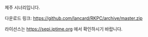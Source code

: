 제주 시너리입니다.

다운로드 링크: https://github.com/lancard/RKPC/archive/master.zip

라이선스는 https://sepi.iptime.org 에서 확인하시기 바랍니다.

